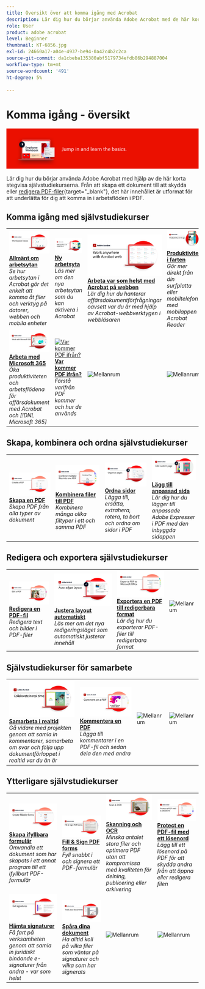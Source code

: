 ```yaml
---
title: Översikt över att komma igång med Acrobat
description: Lär dig hur du börjar använda Adobe Acrobat med de här korta (1-2 min) stegvisa självstudiekurserna
role: User
product: adobe acrobat
level: Beginner
thumbnail: KT-6856.jpg
exl-id: 24660a17-a04e-4937-be94-0a42c4b2c2ca
source-git-commit: da1cbeba135380abf5179734efdb86b294887004
workflow-type: tm+mt
source-wordcount: '491'
ht-degree: 5%

---
```


# Komma igång - översikt

![Acrobat - startbild](../assets/Hero-GettingStarted.png)

Lär dig hur du börjar använda Adobe Acrobat med hjälp av de här korta stegvisa självstudiekurserna. Från att skapa ett dokument till att skydda eller [redigera PDF-filer](https://www.adobe.com/se/acrobat/online/pdf-editor.html){target="_blank"}, det här innehållet är utformat för att underlätta för dig att komma in i arbetsflöden i PDF.

## Komma igång med självstudiekurser

<table style="table-layout:fixed">
<tr>
  <td>
    <a href="get-to-know-the-acrobat-dc-interface.md">
      <img alt="Allmänt om arbetsytan" src="../assets/Workspace_1280.png" />
    </a>
    <div>
    <a href="get-to-know-the-acrobat-dc-interface.md"><strong>Allmänt om arbetsytan</strong></a>
    </div>
    <em>Se hur arbetsytan i Acrobat gör det enkelt att komma åt filer och verktyg på datorer, webben och mobila enheter</em>
    <br>
  </td>
  <td>
    <a href="new-workspace.md">
      <img alt="Ny arbetsyta" src="../assets/NewWorkspace.png" />
    </a>
    <div>
    <a href="new-workspace.md"><strong>Ny arbetsyta</strong></a>
    </div>
    <em>Läs mer om den nya arbetsytan som du kan aktivera i Acrobat</em>
    <br>
  </td>
  <td>
    <a href="acrobatweb.md">
      <img alt="Arbeta var som helst med Acrobat på webben" src="../assets/Acrobatweb_1280.png" />
    </a>
    <div>
    <a href="acrobatweb.md"><strong>Arbeta var som helst med Acrobat på webben</strong></a>
    </div>
    <em>Lär dig hur du hanterar affärsdokumentförfrågningar oavsett var du är med hjälp av Acrobat-webbverktygen i webbläsaren</em>
    <br>
  </td>
  <td>
    <a href="productivity.md">
      <img alt="Produktivitet i farten" src="../assets/Productivity_1280.png" />
    </a>
    <div>
     <a href="productivity.md"><strong>Produktivitet i farten</strong></a>
    </div>
    <em>Gör mer direkt från din surfplatta eller mobiltelefon med mobilappen Acrobat Reader</em>
    <br>
  </td>
</tr>
<tr>
    <td>
      <a href="../integrate/integrate-overview.md#microsoft">
        <img alt="Arbeta med Microsoft 365" src="../assets/WorkMicrosoft365_1280.png" />
      </a>
      <div>
      <a href="../integrate/integrate-overview.md#microsoft"><strong>Arbeta med Microsoft 365</strong></a>
      </div>
      <em>Öka produktiviteten och arbetsflödena för affärsdokument med Acrobat och [!DNL Microsoft 365]</em>
      <br>
    </td>
    <td>
      <a href="where-do-pdfs-come-from.md">
        <img alt="Var kommer PDF ifrån?" src="../assets/WherePDFs.jpg" />
      </a>
      <div>
      <a href="where-do-pdfs-come-from.md"><strong>Var kommer PDF ifrån?</strong></a>
      </div>
      <em>Förstå varifrån PDF kommer och hur de används</em>
      <br>
    </td>
    <td>
    <img alt="Mellanrum" src="../assets/Grayspacer.png" />
      <div>
      <br>
    </td>
    <td>
    <img alt="Mellanrum" src="../assets/Grayspacer.png" />
      <div>
      <br>
    </td>
  </tr>
  </table>

## Skapa, kombinera och ordna självstudiekurser

<table style="table-layout:fixed">
  <tr>
    <td>
      <a href="create-pdf.md">
        <img alt="Skapa PDF-filer" src="../assets/Create.jpg" />
      </a>
      <div>
      <a href="create-pdf.md"><strong>Skapa en PDF</strong></a>
      </div>
      <em>Skapa PDF från alla typer av dokument</em>
      <br>
    </td>
    <td>
      <a href="combine-to-pdf.md">
        <img alt="Combine Files till PDF" src="../assets/Combine.jpg" />
      </a>
      <div>
      <a href="combine-to-pdf.md"><strong>Kombinera filer till PDF</strong></a>
      </div>
      <em>Kombinera många olika filtyper i ett och samma PDF</em>
      <br>
    </td>
    <td>
      <a href="organize.md">
        <img alt="Ordna sidor" src="../assets/Organize.png" />
      </a>
      <div>
      <a href="organize.md"><strong>Ordna sidor</strong></a>
      </div>
      <em>Lägga till, ersätta, extrahera, rotera, ta bort och ordna om sidor i PDF</em>
      <br>
    </td>
    <td>
      <a href="add-custom-page.md">
        <img alt="Lägg till anpassad sida" src="../assets/Custompage.png" />
      </a>
      <div>
      <a href="add-custom-page.md"><strong>Lägg till anpassad sida</strong></a>
      </div>
      <em>Lär dig hur du lägger till anpassade Adobe Expresser i PDF med den inbyggda sidappen</em>
      <br>
    </td>
  </tr>
  </table>

## Redigera och exportera självstudiekurser

<table style="table-layout:fixed">
  <tr>
    <td>
      <a href="edit-pdf.md">
        <img alt="Redigera en PDF-fil" src="../assets/Edit.jpg" />
      </a>
      <div>
      <a href="edit-pdf.md"><strong>Redigera en PDF-fil</strong></a>
      </div>
      <em>Redigera text och bilder i PDF-filer</em>
      <br>
    </td>
    <td>
      <a href="auto-adjust-layout.md">
        <img alt="Justera layout automatiskt" src="../assets/Autoadjust.png" />
      </a>
      <div>
      <a href="auto-adjust-layout.md"><strong>Justera layout automatiskt</strong></a>
      </div>
      <em>Läs mer om det nya redigeringsläget som automatiskt justerar innehåll</em>
      <br>
    </td>
    <td>
      <a href="export-pdf.md">
        <img alt="Exportera en PDF till redigerbara format" src="../assets/Export.jpg" />
      </a>
      <div>
      <a href="export-pdf.md"><strong>Exportera en PDF till redigerbara format</strong></a>
      </div>
      <em>Lär dig hur du exporterar PDF-filer till redigerbara format</em>
      <br>
    </td>
    <td>
    <img alt="Mellanrum" src="../assets/Whitespacer.png" />
      <div>
      <br>
    </td>
  </tr>
  </table>

## Självstudiekurser för samarbete

<table style="table-layout:fixed">
  <tr>
    <td>
      <a href="collaborate.md">
        <img alt="Samarbeta i realtid" src="../assets/Collaborate_1280.png" />
      </a>
      <div>
      <a href="collaborate.md"><strong>Samarbeta i realtid</strong></a>
      </div>
      <em>Gå vidare med projekten genom att samla in kommentarer, samarbeta om svar och följa upp dokumentförloppet i realtid var du än är</em>
      <br>
    </td>
    <td>
      <a href="comment-on-pdf-files.md">
        <img alt="Kommentera en PDF" src="../assets/Comment.jpg" />
      </a>
      <div>
      <a href="comment-on-pdf-files.md"><strong>Kommentera en PDF</strong></a>
      </div>
      <em>Lägga till kommentarer i en PDF-fil och sedan dela den med andra</em>
      <br>
    </td>
    <td>
    <img alt="Mellanrum" src="../assets/Whitespacer.png" />
      <div>
      <br>
    </td>
    <td>
    <img alt="Mellanrum" src="../assets/Whitespacer.png" />
      <div>
      <br>
    </td>
</tr>
</table>

## Ytterligare självstudiekurser

<table style="table-layout:fixed">
<tr>
  <td>
    <a href="create-fillable-forms.md">
      <img alt="Skapa ifyllbara formulär" src="../assets/Form_1280.png" />
    </a>
    <div>
    <a href="create-fillable-forms.md"><strong>Skapa ifyllbara formulär</strong></a>
    </div>
    <em>Omvandla ett dokument som har skapats i ett annat program till ett ifyllbart PDF-formulär</em>
    <br>
  </td>
  <td>
    <a href="fill-and-sign.md">
      <img alt="Fyll i och signera ett PDF-formulär" src="../assets/FillSign_1280.png" />
    </a>
    <div>
    <a href="fill-and-sign.md"><strong>Fill &amp; Sign PDF forms</strong></a>
    </div>
    <em>Fyll snabbt i och signera ett PDF-formulär</em>
    <br>
  </td>
  <td>
    <a href="scan-and-ocr.md">
      <img alt="Skanning och OCR" src="../assets/Scan.jpg" />
    </a>
    <div>
    <a href="scan-and-ocr.md"><strong>Skanning och OCR</strong></a>
    </div>
    <em>Minska antalet stora filer och optimera PDF utan att kompromissa med kvaliteten för delning, publicering eller arkivering</em>
    <br>
  </td>
  <td>
    <a href="password-protect.md">
      <img alt="Protect en PDF-fil med ett lösenord" src="../assets/Protect.jpg" />
    </a>
    <div>
    <a href="password-protect.md"><strong>Protect en PDF-fil med ett lösenord</strong></a>
    </div>
    <em>Lägg till ett lösenord på PDF för att skydda andra från att öppna eller redigera filen</em>
    <br>
  </td>
</tr>
<tr>
  <td>
    <a href="signatures.md">
      <img alt="Hämta signaturer" src="../assets/Signatures_1280.png" />
    </a>
    <div>
    <a href="signatures.md"><strong>Hämta signaturer</strong></a>
    </div>
    <em>Få fart på verksamheten genom att samla in juridiskt bindande e-signaturer från andra - var som helst</em>
    <br>
  </td>
  <td>
    <a href="track.md">
      <img alt="Spåra dina dokument" src="../assets/Track_1280.png" />
    </a>
    <div>
    <a href="track.md"><strong>Spåra dina dokument</strong></a>
    </div>
    <em>Ha alltid koll på vilka filer som väntar på signaturer och vilka som har signerats</em>
    <br>
  </td>
  <td>
   <img alt="Mellanrum" src="../assets/Grayspacer.png" />
    <div>
    <br>
  </td>
  <td>
   <img alt="Mellanrum" src="../assets/Grayspacer.png" />
    <div>
    <br>
  </td>
</tr>
</table>
